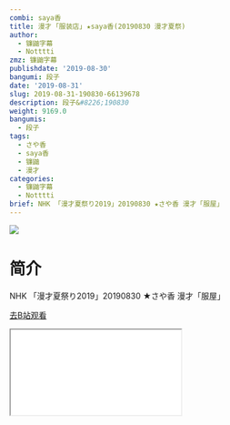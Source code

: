 ```yaml
---
combi: saya香
title: 漫才 ｢服装店｣ ★saya香(20190830 漫才夏祭)
author:
  - 镰鼬字幕
  - Notttti
zmz: 镰鼬字幕
publishdate: '2019-08-30'
bangumi: 段子
date: '2019-08-31'
slug: 2019-08-31-190830-66139678
description: 段子&#8226;190830
weight: 9169.0
bangumis:
  - 段子
tags:
  - さや香
  - saya香
  - 镰鼬
  - 漫才
categories:
  - 镰鼬字幕
  - Notttti
brief: NHK 「漫才夏祭り2019」20190830 ★さや香 漫才「服屋」
---
```

![](https://raw.githubusercontent.com/tcgriffith/owaraisite/master/static/tmpimg/37a27e7c81add66c1e8cf99b8eb4f33dcf9abc3a.jpg.480.jpg)
# 简介  
NHK
「漫才夏祭り2019」20190830
★さや香 漫才「服屋」  

[去B站观看](https://www.bilibili.com/video/av66139678/)
<div class ="resp-container"><iframe class="testiframe" src="//player.bilibili.com/player.html?aid=66139678"", scrolling="no", allowfullscreen="true" > </iframe></div> 

